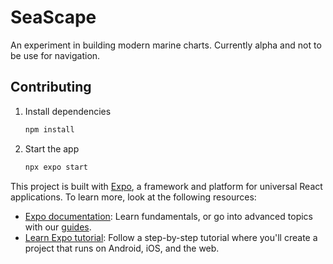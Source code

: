 # SeaScape

An experiment in building modern marine charts.  Currently alpha and not to be use for navigation.

## Contributing

1. Install dependencies

   ```bash
   npm install
   ```

2. Start the app

   ```bash
   npx expo start
   ```

This project is built with [Expo](https://expo.dev/), a framework and platform for universal React applications. To learn more, look at the following resources:

- [Expo documentation](https://docs.expo.dev/): Learn fundamentals, or go into advanced topics with our [guides](https://docs.expo.dev/guides).
- [Learn Expo tutorial](https://docs.expo.dev/tutorial/introduction/): Follow a step-by-step tutorial where you'll create a project that runs on Android, iOS, and the web.
